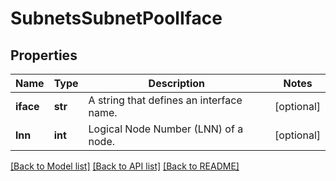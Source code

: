 # SubnetsSubnetPoolIface

## Properties
Name | Type | Description | Notes
------------ | ------------- | ------------- | -------------
**iface** | **str** | A string that defines an interface name. | [optional] 
**lnn** | **int** | Logical Node Number (LNN) of a node. | [optional] 

[[Back to Model list]](../README.md#documentation-for-models) [[Back to API list]](../README.md#documentation-for-api-endpoints) [[Back to README]](../README.md)


